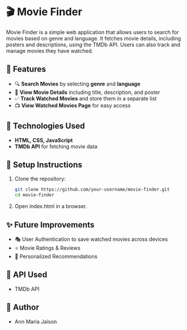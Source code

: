 # 🎬 Movie Finder  

Movie Finder is a simple web application that allows users to search for movies based on genre and language. It fetches movie details, including posters and descriptions, using the TMDb API. Users can also track and manage movies they have watched.  

## 🚀 Features  
- 🔍 **Search Movies** by selecting **genre** and **language**  
- 📜 **View Movie Details** including title, description, and poster  
- ✅ **Track Watched Movies** and store them in a separate list  
- 📺 **View Watched Movies Page** for easy access  

## 📌 Technologies Used  
- **HTML, CSS, JavaScript**  
- **TMDb API** for fetching movie data  

## 🔧 Setup Instructions  
1. Clone the repository:  
   ```bash
   git clone https://github.com/your-username/movie-finder.git
   cd movie-finder
2. Open index.html in a browser.
   
## ✨ Future Improvements
- 🎭 User Authentication to save watched movies across devices
- ⭐ Movie Ratings & Reviews
- 📝 Personalized Recommendations

## 📜 API Used
- TMDb API

## 📌 Author
- Ann Maria Jaison



